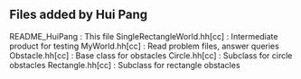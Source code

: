 Files added by Hui Pang
--------------------------
README_HuiPang				: This file
SingleRectangleWorld.hh[cc]	: Intermediate product for testing
MyWorld.hh[cc]				: Read problem files, answer queries
Obstacle.hh[cc]				: Base class for obstacles
Circle.hh[cc]				: Subclass for circle obstacles
Rectangle.hh[cc]			: Subclass for rectangle obstacles
